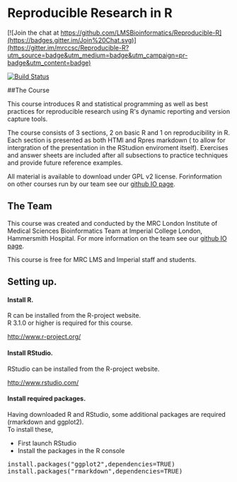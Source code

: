 # Reproducible Research in R  

[![Join the chat at https://github.com/LMSBioinformatics/Reproducible-R](https://badges.gitter.im/Join%20Chat.svg)](https://gitter.im/mrccsc/Reproducible-R?utm_source=badge&utm_medium=badge&utm_campaign=pr-badge&utm_content=badge)

[![Build Status](https://travis-ci.org/mrccsc/Reproducible-R.svg?branch=master)](https://travis-ci.org/mrccsc/Reproducible-R)


##The Course

This course introduces R and statistical programming as well as best practices for reproducible research using R's dynamic reporting and version capture tools.

The course consists of 3 sections, 2 on basic R and 1 on reproducibility in R. Each section is presented as both HTMl and Rpres markdown ( to allow for intergration of the presentation in the RStudion enviroment itself).  Exercises and answer sheets are included after all subsections to practice techniques and provide future reference examples. 

  All material is available to download under GPL v2 license. Forinformation on other courses run by our team see our [github IO page](http://bioinformatics.lms.mrc.ac.uk/LMStraining.html).


## The Team
This course was created and conducted by the MRC London Institute of Medical Sciences  Bioinformatics Team at Imperial College London, Hammersmith Hospital. For more information on the team see our [github IO page](http://bioinformatics.lms.mrc.ac.uk/LMSpeople.html).


This course is free for MRC LMS and Imperial staff and students. 

## Setting up.


#### Install R.

R can be installed from the R-project website.  
R 3.1.0 or higher is required for this course.

http://www.r-project.org/

#### Install RStudio.

RStudio can be installed from the R-project website. 

http://www.rstudio.com/

#### Install required packages.

Having downloaded R and RStudio, some additional packages are required (rmarkdown and ggplot2).  
To install these,
* First launch RStudio
* Install the packages in the R console
<pre>
install.packages("ggplot2",dependencies=TRUE)
install.packages("rmarkdown",dependencies=TRUE)
</pre>

<!--#### Download the material
The material can either be downloaded as a [zip](https://github.com/mrccsc/Reproducible-R/archive/master.zip)
<pre>
wget https://github.com/mrccsc/Reproducible-R/archive/master.zip ./
</pre>
or checked out from our Github repository
https://github.com/LMSBioinformatics/Reproducible-R/ -->
